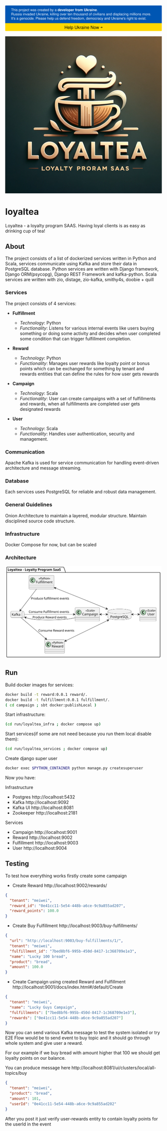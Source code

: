 [![Stand With Ukraine](https://raw.githubusercontent.com/vshymanskyy/StandWithUkraine/main/banner-direct-single.svg)](https://stand-with-ukraine.pp.ua)

<p align="center">
    <img src="assets/logo.png" alt="Loyaltea Logo"/>
</p>


# loyaltea
Loyaltea - a loyalty program SAAS. Having loyal clients is as easy as drinking cup of tea!
## About
The project consists of a list of dockerized services written in Python and Scala, 
services communicate using Kafka and store their data in PostgreSQL database.
Python services are written with Django framework, Django ORM(psycopg), Django REST Framework and kafka-python.
Scala services are written with zio, distage, zio-kafka, smithy4s, doobie + quill

### Services
The project consists of 4 services:
- **Fulfillment**
  - _Technology_: Python
  - _Functionality_: Listens for various internal events like users buying something or
  doing some activity and decides when user completed some condition 
  that can trigger fulfillment completion.

- **Reward**
  - _Technology_: Python
  - _Functionality_: Manages user rewards like loyalty point or bonus points 
   which can be exchanged for something by tenant and rewards entities that 
   can define the rules for how user gets rewards

- **Campaign**
  - _Technology_: Scala
  - _Functionality_: User can create campaigns with a set of fulfillments and rewards,
  when all fulfillments are completed user gets designated rewards 

- **User**
  - _Technology_: Scala
  - _Functionality_: Handles user authentication, security and management.

### Communication
Apache Kafka is used for service communication for handling event-driven architecture and message streaming.

### Database
Each services uses PostgreSQL for reliable and robust data management.

### General Guidelines
Onion Architecture to maintain a layered, modular structure.
Maintain disciplined source code structure.

### Infrastructure
Docker Compose for now, but can be scaled



### Architecture
<p align="center">
    <img src="assets/architecture.svg" alt="Architecture"/>
</p>

## Run
Build docker images for services:
```bash
docker build -t reward:0.0.1 reward/. 
docker build -t fulfillment:0.0.1 fulfillment/. 
( cd campaign ; sbt docker:publishLocal )
```

Start infrastructure:
```bash
(cd run/loyaltea_infra ; docker compose up)
```

Start services(if some are not need because you run them local disable them):
```bash
(cd run/loyaltea_services ; docker compose up)
```
 
Create django super user
```bash
docker exec $PYTHON_CONTAINER python manage.py createsuperuser
```

Now you have:

Infrastructure
- Postgres http://localhost:5432
- Kafka http://localhost:9092
- Kafka UI http://localhost:8081
- Zookeeper http://localhost:2181
  
Services
- Campaign http://localhost:9001
- Reward http://localhost:9002
- Fulfillment http://localhost:9003
- User http://localhost:9004  


## Testing
To test how everything works firstly create some campaign

- Create Reward http://localhost:9002/rewards/
```json
{
  "tenant": "meiwei",
  "reward_id": "0e41cc11-5e54-448b-a6ce-9c9a855ad207",
  "reward_points": 100.0
}
```
- Create Buy Fulfillment http://localhost:9003/buy-fulfillments/
```json
{
  "url": "http://localhost:9003/buy-fulfillments/1/",
  "tenant": "meiwei",
  "fulfillment_id": "7bed8bf6-995b-450d-8417-1c368709e1e3",
  "name": "Lucky 100 bread",
  "product": "bread",
  "amount": 100.0
}
```
- Create Campaign using created Reward and Fulfillment http://localhost:9001/docs/index.html#/default/Create
```json
{
  "tenant": "meiwei",
  "name": "Lucky Guys Campaign",
  "fulfillments": ["7bed8bf6-995b-450d-8417-1c368709e1e3"],
  "rewards": ["0e41cc11-5e54-448b-a6ce-9c9a855ad207"]
}
```

Now you can send various Kafka message to test the system isolated or try E2E Flow
would be to send event to buy topic and it should go through whole system and give user a reward.  

For our example if we buy bread with amount higher that 100 we should get loyalty points on our balance.

You can produce message here http://localhost:8081/ui/clusters/local/all-topics/buy
```json
{
  "tenant": "meiwei",
  "product": "bread",
  "amount": 101,
  "userId": "0e41cc11-5e54-448b-a6ce-9c9a855ad202"
}
```

After you post it just verify user-rewards entity to contain loyalty points for the userId in the event